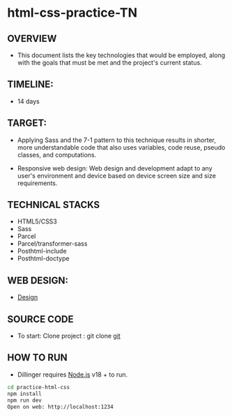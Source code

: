 # html-css-practice-TN

## OVERVIEW

- This document lists the key technologies that would be employed, along with the goals that must be met and the project's current status.

## TIMELINE:

- 14 days

## TARGET:

- Applying Sass and the 7-1 pattern to this technique results in shorter, more understandable code that also uses variables, code reuse, pseudo classes, and computations.

- Responsive web design: Web design and development adapt to any user's environment and device based on device screen size and size requirements.

## TECHNICAL STACKS

- HTML5/CSS3
- Sass
- Parcel
- Parcel/transformer-sass
- Posthtml-include
- Posthtml-doctype

## WEB DESIGN:

- [Design](https://www.figma.com/file/FYbdpmNZWa2WlkghhSUHD8/Practice-html-css-tn?type=design&node-id=0-1&mode=design)

## SOURCE CODE

- To start: Clone project : git clone [git](https://github.com/ngtrongnguyen/Practice_html_css)

## HOW TO RUN

- Dillinger requires [Node.js](https://nodejs.org/) v18 + to run.

```sh
cd practice-html-css
npm install
npm run dev
Open on web: http://localhost:1234
```

